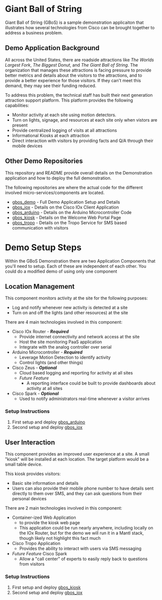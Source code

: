 # Giant Ball of String

Giant Ball of String (GBoS) is a sample demonstration applicaiton that illustrates how several technologies from Cisco can be brought together to address a business problem.  

## Demo Application Background

All across the United States, there are roadside attractions like *The Worlds Largest Fork*, *The Biggest Donut*, and *The Giant Ball of String*.  The organization that manages these attractions is facing pressure to provide better metrics and details about the visitors to the attractions, and to provide a better experience for those visitors.  If they can't meet this demand, they may see their funding reduced.  

To address this problem, the technical staff has built their next generation attraction support platform.  This platform provides the following capabilities:

* Monitor activity at each site using motion detectors.  
* Turn on lights, signage, and resources at each site only when vistors are present
* Provide centralized logging of visits at all attractions
* Informational Kiosks at each attraction 
* Direct interaction with visitors by providing facts and Q/A through their mobile devices

## Other Demo Repositories

This repository and README provide overall details on the Demonstration application and how to deploy the full demonstration.  

The following repositories are where the actual code for the different involved micro-services/components are located.  

* [gbos_demo](https://github.com/imapex/gbos_demo) - Full Demo Application Setup and Details
* [gbos_iox](https://github.com/imapex/gbos_iox) - Details on the Cisco IOx Client Application 
* [gbos_arduino](https://github.com/imapex/gbos_arduino) - Details on the Arduino Microcontroller Code 
* [gbos_kiosk](https://github.com/imapex/gbos_kiosk) - Details on the Welcome Web Portal Page
* [gbos_tropo](https://github.com/imapex/gbos_tropo) - Details on the Tropo Service for SMS based communication with visitors

# Demo Setup Steps

Within the GBoS Demonstration there are two Application Components that you'll need to setup.  Each of these are independent of each other.  You could do a modified demo of using only one component

## Location Management 

This component monitors activity at the site for the following purposes:

* Log and notify whenever new activity is detected at a site
* Turn on and off the lights (and other resources) at the site 

There are 4 main technologies involved in this component: 

* Cisco IOx Router - ***Required***
    * Provide internet connectivity and network access at the site
    * Host the site monitoring PaaS application 
    * Integrate with the analog controller over serial 
* Arduino Microcontroller - ***Required***
    * Leverage Motion Detection to identify activity 
    * Control lights (and other things)
* Cisco Zeus - ***Optional***
    * Cloud based logging and reporting for activity at all sites
    * *Future Feature*
        * A reporting interface could be built to provide dashboards about activity at all sites
* Cisco Spark - ***Optional***
    * Used to notify administrators real-time whenever a visitor arrives 

### Setup Instructions 

1. First setup and deploy [gbos_arduino](https://github.com/imapex/gbos_arduino)
2. Second setup and deploy [gbos_iox](https://github.com/imapex/gbos_iox) 

## User Interaction 

This component provides an improved user experience at a site.  A small "kiosk" will be installed at each location.  The target platform would be a small table device.  

This kiosk provides visitors: 

* Basic site information and details  
* Users can also provide their mobile phone number to have details sent directly to them over SMS, and they can ask questions from their personal devices 

There are 2 main technologies involved in this component: 

* Container-ized Web Application
    * to provide the kiosk web page 
    * This application could be run nearly anywhere, including locally on the IOx Router, but for the demo we will run it in a Mantl stack, though likely not highlight this fact much
* Cisco Tropo Application
    * Provides the ability to interact with users via SMS messaging 
* *Future Feature* Cisco Spark 
    * Allow a "call center" of experts to easily reply back to questions from visitors

### Setup Instructions 

1. First setup and deploy [gbos_kiosk](https://github.com/imapex/gbos_kiosk)
2. Second setup and deploy [gbos_iox](https://github.com/imapex/gbos_iox) 



